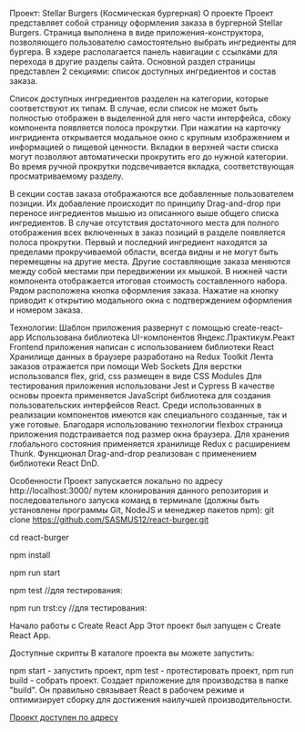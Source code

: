 Проект: Stellar Burgers (Космическая бургерная)
О проекте
Проект представляет собой страницу оформления заказа в бургерной Stellar Burgers. Страница выполнена в виде приложения-конструктора, позволяющего пользователю самостоятельно выбрать ингредиенты для бургера.
В хэдере располагается панель навигации c ссылками для перехода в другие разделы сайта. Основной раздел страницы представлен 2 секциями: список доступных ингредиентов и состав заказа.

Список доступных ингредиентов разделен на категории, которые соответствуют их типам. В случае, если список не может быть полностью отображен в выделенной для него части интерфейса, сбоку компонента появляется полоса прокрутки. При нажатии на карточку ингридиента открывается модальное окно с крупным изображением и информацией о пищевой ценности. Вкладки в верхней части списка могут позволяют автоматически прокрутить его до нужной категории. Во время ручной прокрутки подсвечивается вкладка, соответствующая просматриваемому разделу.

В секции состав заказа отображаются все добавленные пользователем позиции. Их добавление происходит по принципу Drag-and-drop при переносе ингредиентов мышью из описанного выше общего списка ингредиентов. В случае отсутствия достаточного места для полного отображения всех включенных в заказ позиций в разделе появляется полоса прокрутки. Первый и последний ингредиент находятся за пределами прокручиваемой области, всегда видны и не могут быть перемещены на другие места. Другие составляющие заказа меняются между собой местами при передвижении их мышкой. В нижней части компонента отображается итоговая стоимость составленного набора. Рядом расположена кнопка оформления заказа. Нажатие на кнопку приводит к открытию модального окна с подтверждением оформления и номером заказа.

Технологии:
Шаблон приложения развернут с помощью create-react-app
Использована библиотека UI-компонентов Яндекс.Практикум.Реакт
Frontend приложения написан с использованием библиотеки React
Хранилище данных в браузере разработано на Redux Toolkit
Лента заказов отражается при помощи Web Sockets
Для верстки использовался flex, grid, css размещен в виде CSS Modules
Для тестирования приложения использовани Jest и Cypress
В качестве основы проекта применяется JavaScript библиотека для создания пользовательских интерфейсов React. Среди использованных в реализации компонентов имеются как специального созданные, так и уже готовые. Благодаря использованию технологии flexbox страница приложения подстраивается под размер окна браузера. Для хранения глобального состояния применяется хранилище Redux с расширением Thunk. Функционал Drag-and-drop реализован с применением библиотеки React DnD.

Особенности
Проект запускается локально по адресу http://localhost:3000/ путем клонирования данного репозитория и последовательного запуска команд в терминале (должны быть установлены программы Git, NodeJS и менеджер пакетов npm): git clone https://github.com/SASMUS12/react-burger.git

cd react-burger

npm install

npm run start

npm test //для тестирования:

npm run trst:cy //для тестирования:

Начало работы с Create React App
Этот проект был запущен с Create React App.

Доступные скрипты
В каталоге проекта вы можете запустить:

npm start - запустить проект,
npm test - протестировать проект,
npm run build - собрать проект.
Создает приложение для производства в папке "build".
Он правильно связывает React в рабочем режиме и оптимизирует сборку для достижения наилучшей производительности.

[Проект доступен по адресу](https://natalis-m.github.io/react-burger/)
